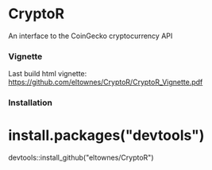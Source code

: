 # CryptoR
An interface to the CoinGecko cryptocurrency API


### Vignette
Last build html vignette:
https://github.com/eltownes/CryptoR/CryptoR_Vignette.pdf


### Installation
# install.packages("devtools")
devtools::install_github("eltownes/CryptoR")



